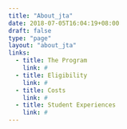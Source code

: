 ```yaml
---
title: "About_jta"
date: 2018-07-05T16:04:19+08:00
draft: false
type: "page"
layout: "about_jta"
links:
  - title: The Program
    link: #
  - title: Eligibility
    link: #
  - title: Costs
    link: #
  - title: Student Experiences
    link: #
---
```


